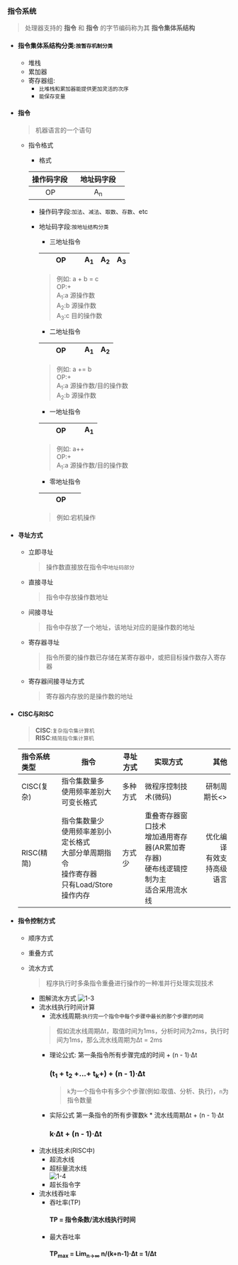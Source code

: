 ### 指令系统
  > 处理器支持的 **指令** 和 **指令** 的字节编码称为其 **指令集体系结构**
  + #### 指令集体系结构分类:`按暂存机制分类`
    + 堆栈
    + 累加器
    + 寄存器组:
      + `比堆栈和累加器能提供更加灵活的次序`
      + `能保存变量`
  + #### 指令
    > 机器语言的一个语句
    
    + 指令格式
      + 格式
      
      |操作码字段|&nbsp;&nbsp;&nbsp;地址码字段&nbsp;&nbsp;&nbsp;|
      |:-------|-------:|
      |&nbsp;&nbsp;&nbsp;&nbsp;&nbsp;&nbsp;&nbsp;OP&nbsp;&nbsp;&nbsp;&nbsp;&nbsp;&nbsp;|A<sub>n</sub>&nbsp;&nbsp;&nbsp;&nbsp;&nbsp;&nbsp;&nbsp;&nbsp;&nbsp;&nbsp;|
      + 操作码字段:`加法`、`减法`、`取数`、`存数`、etc
      + 地址码字段:`按地址结构分类`
        + 三地址指令

        |&nbsp;&nbsp;&nbsp;&nbsp;&nbsp;&nbsp;&nbsp;OP&nbsp;&nbsp;&nbsp;&nbsp;&nbsp;&nbsp;|A<sub>1</sub>|A<sub>2</sub>|A<sub>3</sub>|
        |:-------|-------|-------|-------:|
        > 例如: a + b = c</br>OP:+</br>A<sub>1</sub>:a 源操作数</br>A<sub>2</sub>:b 源操作数</br>A<sub>3</sub>:c 目的操作数
        + 二地址指令

        |&nbsp;&nbsp;&nbsp;&nbsp;&nbsp;&nbsp;&nbsp;OP&nbsp;&nbsp;&nbsp;&nbsp;&nbsp;&nbsp;|A<sub>1</sub>|A<sub>2</sub>|
        |:-------|-------|-------:|
        > 例如: a += b</br>OP:+</br>A<sub>1</sub>:a 源操作数/目的操作数</br>A<sub>2</sub>:b 源操作数
        + 一地址指令
  
        |&nbsp;&nbsp;&nbsp;&nbsp;&nbsp;&nbsp;&nbsp;OP&nbsp;&nbsp;&nbsp;&nbsp;&nbsp;&nbsp;|A<sub>1</sub>|
        |:-------|-------:|
        > 例如: a++</br>OP:+</br>A<sub>1</sub>:a 源操作数/目的操作数
        + 零地址指令

        |&nbsp;&nbsp;&nbsp;&nbsp;&nbsp;&nbsp;&nbsp;OP&nbsp;&nbsp;&nbsp;&nbsp;&nbsp;&nbsp;|
        |:-------:|
        > 例如:宕机操作
        
  + #### 寻址方式
    + 立即寻址
      > 操作数直接放在指令中`地址码部分`
    + 直接寻址
      > 指令中存放操作数地址
    + 间接寻址
      > 指令中存放了一个地址，该地址对应的是操作数的地址
    + 寄存器寻址
      > 指令所要的操作数已存储在某寄存器中，或把目标操作数存入寄存器
    + 寄存器间接寻址方式
      > 寄存器内存放的是操作数的地址
  + #### CISC与RISC
    > **CISC**:`复杂指令集计算机`</br>
      **RISC**:`精简指令集计算机`
      
    |指令系统类型|指令|寻址方式|实现方式|其他|
    |:-----|-----|-----|-----|-----:|
    |CISC(复杂)|指令集数量多</br>使用频率差别大</br>可变长格式|多种方式|微程序控制技术(微码)|研制周期长<>|
    |RISC(精简)|指令集数量少</br>使用频率差别小</br>定长格式</br>大部分单周期指令</br>操作寄存器</br>只有Load/Store操作内存|方式少|重叠寄存器窗口技术</br>增加通用寄存器(AR累加寄存器)</br>硬布线逻辑控制为主</br>适合采用流水线|优化编译</br>有效支持高级语言|
  
  + #### 指令控制方式
    + 顺序方式
    + 重叠方式
    + 流水方式
      > 程序执行时多条指令重叠进行操作的一种准并行处理实现技术</br>
      
      + 图解流水方式
        ![1-3](https://github.com/flysafely/Software-Design-Engineer-Note/blob/master/%E7%AC%AC%E4%B8%80%E7%AB%A0-%E8%AE%A1%E7%AE%97%E6%9C%BA%E7%B3%BB%E7%BB%9F%E7%9F%A5%E8%AF%86/%E6%9C%AC%E7%AB%A0%E5%9B%BE%E4%BE%8B/1-3.jpg)
      + 流水线执行时间计算
        + 流水线周期:`执行完一个指令中每个步骤中最长的那个步骤的时间`
        > 假如流水线周期∆t，取值时间为1ms，分析时间为2ms，执行时间为1ms，那么流水线周期为∆t = 2ms
        + 理论公式:
          第一条指令所有步骤完成的时间 + (n - 1)·∆t</br>
          ### (t<sub>1</sub> + t<sub>2</sub> +...+ t<sub>k</sub>+) + (n - 1)·∆t
          > `k`为一个指令中有多少个步骤(例如:取值、分析、执行)，`n`为指令数量
        + 实际公式
          第一条指令的所有步骤数k * 流水线周期∆t + (n - 1)·∆t</br>
          ### k·∆t + (n - 1)·∆t
      + 流水线技术(RISC中)
        + 超流水线
        + 超标量流水线</br>
          ![1-4](https://github.com/flysafely/Software-Design-Engineer-Note/blob/master/%E7%AC%AC%E4%B8%80%E7%AB%A0-%E8%AE%A1%E7%AE%97%E6%9C%BA%E7%B3%BB%E7%BB%9F%E7%9F%A5%E8%AF%86/%E6%9C%AC%E7%AB%A0%E5%9B%BE%E4%BE%8B/1-4.jpg)
        + 超长指令字
      + 流水线吞吐率
        + 吞吐率(TP)
          #### TP = 指令条数/流水线执行时间
        + 最大吞吐率
          #### TP<sub>max</sub> = Lim<sub>n→∞</sub> n/(k+n-1)·∆t = 1/∆t
        
